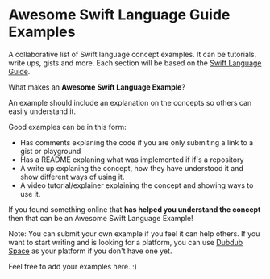 # Awesome Swift Language Guide Examples

A collaborative list of Swift language concept examples. It can be tutorials, write ups, gists and more. Each section will be based on the [Swift Language Guide](https://docs.swift.org/swift-book/). 

What makes an **Awesome Swift Language Example**?

An example should include an explanation on the concepts so others can easily understand it.

Good examples can be in this form:
 
- Has comments explaning the code if you are only submiting a link to a gist or playground
- Has a README explaning what was implemented if if's a repository
- A write up explaning the concept, how they have understood it and show different ways of using it. 
- A video tutorial/explainer explaining the concept and showing ways to use it.

If you found something online that **has helped you understand the concept** then that can be an Awesome Swift Language Example!

Note: You can submit your own example if you feel it can help others. If you want to start writing and is looking for a platform, you can use [Dubdub Space](https://dubdub.space) as your platform if you don't have one yet.

Feel free to add your examples here. :)
